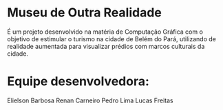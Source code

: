 # Museu de Outra Realidade 

É um projeto desenvolvido na matéria de Computação Gráfica com o objetivo de estimular o turismo na cidade de Belém do Pará, utilizando de realidade aumentada para visualizar prédios com marcos culturais da cidade. 

# Equipe desenvolvedora:

Elielson Barbosa
Renan Carneiro
Pedro Lima
Lucas Freitas
